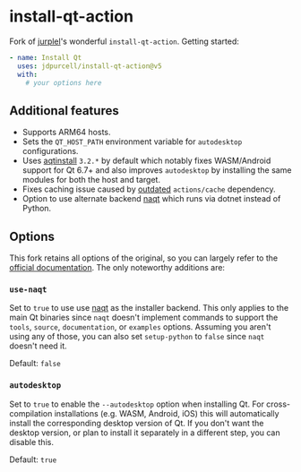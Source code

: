 # install-qt-action
Fork of [jurplel](https://github.com/jurplel)'s wonderful `install-qt-action`. Getting started:

```yml
- name: Install Qt
  uses: jdpurcell/install-qt-action@v5
  with:
    # your options here
```

## Additional features
* Supports ARM64 hosts.
* Sets the `QT_HOST_PATH` environment variable for `autodesktop` configurations.
* Uses [aqtinstall](https://github.com/miurahr/aqtinstall) `3.2.*` by default which notably fixes WASM/Android support for Qt 6.7+ and also improves `autodesktop` by installing the same modules for both the host and target.
* Fixes caching issue caused by [outdated](https://github.com/actions/toolkit/discussions/1890) `actions/cache` dependency.
* Option to use alternate backend [naqt](https://github.com/jdpurcell/naqt) which runs via dotnet instead of Python.

## Options
This fork retains all options of the original, so you can largely refer to the [official documentation](https://github.com/jurplel/install-qt-action#options). The only noteworthy additions are:

### `use-naqt`
Set to `true` to use use [naqt](https://github.com/jdpurcell/naqt) as the installer backend. This only applies to the main Qt binaries since `naqt` doesn't implement commands to support the `tools`, `source`, `documentation`, or `examples` options. Assuming you aren't using any of those, you can also set `setup-python` to `false` since `naqt` doesn't need it.

Default: `false`

### `autodesktop`
Set to `true` to enable the `--autodesktop` option when installing Qt. For cross-compilation installations (e.g. WASM, Android, iOS) this will automatically install the corresponding desktop version of Qt. If you don't want the desktop version, or plan to install it separately in a different step, you can disable this.

Default: `true`

